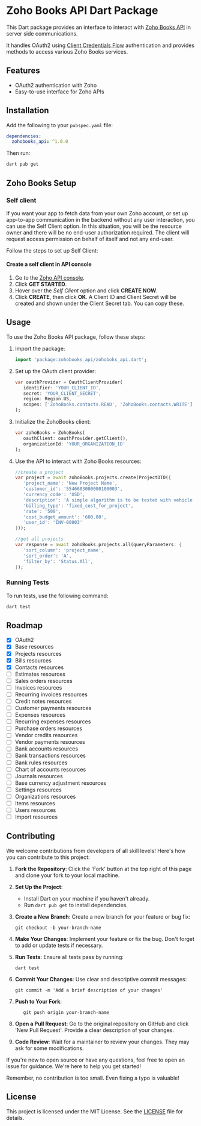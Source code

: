 # Zoho Books API Dart Package

This Dart package provides an interface to interact with [Zoho Books API](https://www.zoho.com/books/api/v3/introduction/#overview) in server side communications.

It handles OAuth2 using [Client Credentials Flow](https://www.zoho.com/accounts/protocol/oauth/self-client/client-credentials-flow.html) authentication and provides methods to access various Zoho Books services.

## Features

- OAuth2 authentication with Zoho
- Easy-to-use interface for Zoho APIs

## Installation

Add the following to your `pubspec.yaml` file:

```yaml
dependencies:
  zohobooks_api: ^1.0.0
```

Then run:

```bash
dart pub get
```

## Zoho Books Setup

### Self client

If you want your app to fetch data from your own Zoho account, or set up app-to-app communication in the backend without any user interaction, you can use the Self Client option. In this situation, you will be the resource owner and there will be no end-user authorization required. The client will request access permission on behalf of itself and not any end-user.

Follow the steps to set up Self Client:

#### Create a self client in API console

1. Go to the [Zoho API console](http://api-console.zoho.com/).
1. Click **GET STARTED**.
1. Hover over the *Self Client* option and click **CREATE NOW**.
1. Click **CREATE**, then click **OK**. A Client ID and Client Secret will be created and shown under the Client Secret tab. You can copy these.

## Usage

To use the Zoho Books API package, follow these steps:

1. Import the package:

   ```dart
   import 'package:zohobooks_api/zohoboks_api.dart';
   ```

1. Set up the OAuth client provider:

   ```dart
   var oauthProvider = OauthClientProvider(
      identifier: 'YOUR_CLIENT_ID',
      secret: 'YOUR_CLIENT_SECRET',
      region: Region.US,
      scopes: ['ZohoBooks.contacts.READ', 'ZohoBooks.contacts.WRITE']
   );
   ```

1. Initialize the ZohoBooks client:

   ```dart
   var zohoBooks = ZohoBooks(
      oauthClient: oauthProvider.getClient(),
      organizationId: 'YOUR_ORGANIZATION_ID'
   );
   ```

1. Use the API to interact with Zoho Books resources:

   ```dart
   //create a project
   var project = await zohoBooks.projects.create(ProjectDTO({
      'project_name': 'New Project Name',
      'customer_id': '5546603000000100003',
      'currency_code': 'USD',
      'description': 'A simple algorithm is to be tested with vehicle detection application.',
      'billing_type': 'fixed_cost_for_project',
      'rate': '500',
      'cost_budget_amount': '600.00',
      'user_id': 'INV-00003'
   }));

   //get all projects
   var response = await zohoBooks.projects.all(queryParameters: {
      'sort_column': 'project_name',
      'sort_order': 'A',
      'filter_by': 'Status.All',
   });      
   ```

### Running Tests

To run tests, use the following command:

```bash
dart test
```

## Roadmap

- [x] OAuth2
- [x] Base resources
- [x] Projects resources
- [x] Bills resources
- [x] Contacts resources
- [ ] Estimates resources
- [ ] Sales orders resources
- [ ] Invoices resources
- [ ] Recurring invoices resources
- [ ] Credit notes resources
- [ ] Customer payments resources
- [ ] Expenses resources
- [ ] Recurring expenses resources
- [ ] Purchase orders resources
- [ ] Vendor credits resources
- [ ] Vendor payments resources
- [ ] Bank accounts resources
- [ ] Bank transactions resources
- [ ] Bank rules resources
- [ ] Chart of accounts resources
- [ ] Journals resources
- [ ] Base currency adjustment resources
- [ ] Settings resources
- [ ] Organizations resources
- [ ] Items resources
- [ ] Users resources
- [ ] Import resources

## Contributing

We welcome contributions from developers of all skill levels! Here's how you can contribute to this project:

1. **Fork the Repository**: Click the 'Fork' button at the top right of this page and clone your fork to your local machine.

1. **Set Up the Project**:
   - Install Dart on your machine if you haven't already.
   - Run `dart pub get` to install dependencies.

1. **Create a New Branch**: Create a new branch for your feature or bug fix:

   ```shell
   git checkout -b your-branch-name
   ```

1. **Make Your Changes**: Implement your feature or fix the bug. Don't forget to add or update tests if necessary.

1. **Run Tests**: Ensure all tests pass by running:

   ```shell
   dart test
   ```

1. **Commit Your Changes**: Use clear and descriptive commit messages:

   ```shell
   git commit -m 'Add a brief description of your changes'
   ```

1. **Push to Your Fork**:

   ```shell
      git push origin your-branch-name
   ```

1. **Open a Pull Request**: Go to the original repository on GitHub and click 'New Pull Request'. Provide a clear description of your changes.

1. **Code Review**: Wait for a maintainer to review your changes. They may ask for some modifications.

If you're new to open source or have any questions, feel free to open an issue for guidance. We're here to help you get started!

Remember, no contribution is too small. Even fixing a typo is valuable!

## License

This project is licensed under the MIT License. See the [LICENSE](LICENSE) file for details.
